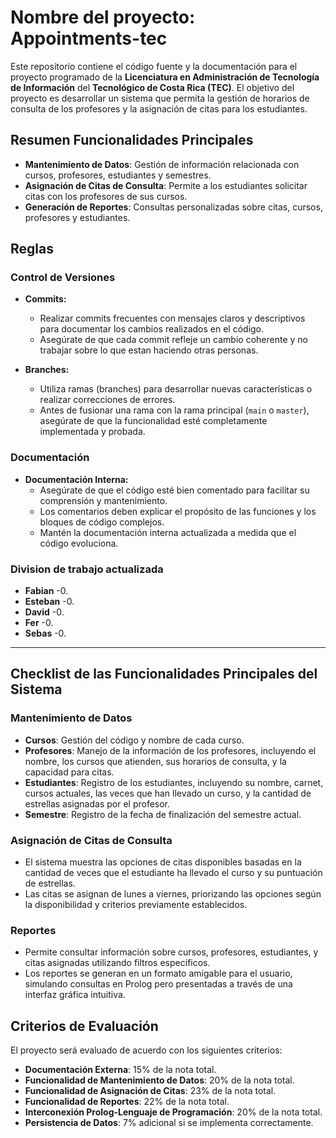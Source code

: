 # Nombre del proyecto: Appointments-tec

Este repositorio contiene el código fuente y la documentación para el proyecto programado de la **Licenciatura en Administración de Tecnología de Información** del **Tecnológico de Costa Rica (TEC)**. El objetivo del proyecto es desarrollar un sistema que permita la gestión de horarios de consulta de los profesores y la asignación de citas para los estudiantes.

## Resumen Funcionalidades Principales

- **Mantenimiento de Datos**: Gestión de información relacionada con cursos, profesores, estudiantes y semestres.
- **Asignación de Citas de Consulta**: Permite a los estudiantes solicitar citas con los profesores de sus cursos.
- **Generación de Reportes**: Consultas personalizadas sobre citas, cursos, profesores y estudiantes.

## Reglas

### Control de Versiones

- **Commits:**
  - Realizar commits frecuentes con mensajes claros y descriptivos para documentar los cambios realizados en el código.
  - Asegúrate de que cada commit refleje un cambio coherente y no trabajar sobre lo que estan haciendo otras personas.

- **Branches:**
  - Utiliza ramas (branches) para desarrollar nuevas características o realizar correcciones de errores.
  - Antes de fusionar una rama con la rama principal (`main` o `master`), asegúrate de que la funcionalidad esté completamente implementada y probada. 

### Documentación

- **Documentación Interna:**
  - Asegúrate de que el código esté bien comentado para facilitar su comprensión y mantenimiento.
  - Los comentarios deben explicar el propósito de las funciones y los bloques de código complejos.
  - Mantén la documentación interna actualizada a medida que el código evoluciona.
    
### Division de trabajo actualizada
- **Fabian**
  -0.
- **Esteban**
  -0.
- **David**
  -0.
- **Fer**
  -0.
- **Sebas**
  -0.
-------------------------------------------------------------------------------------------------------------------------------------------------------------------------------------------

## Checklist de las Funcionalidades Principales del Sistema

### Mantenimiento de Datos

- **Cursos**: Gestión del código y nombre de cada curso.
- **Profesores**: Manejo de la información de los profesores, incluyendo el nombre, los cursos que atienden, sus horarios de consulta, y la capacidad para citas.
- **Estudiantes**: Registro de los estudiantes, incluyendo su nombre, carnet, cursos actuales, las veces que han llevado un curso, y la cantidad de estrellas asignadas por el profesor.
- **Semestre**: Registro de la fecha de finalización del semestre actual.

### Asignación de Citas de Consulta

- El sistema muestra las opciones de citas disponibles basadas en la cantidad de veces que el estudiante ha llevado el curso y su puntuación de estrellas.
- Las citas se asignan de lunes a viernes, priorizando las opciones según la disponibilidad y criterios previamente establecidos.

### Reportes

- Permite consultar información sobre cursos, profesores, estudiantes, y citas asignadas utilizando filtros específicos.
- Los reportes se generan en un formato amigable para el usuario, simulando consultas en Prolog pero presentadas a través de una interfaz gráfica intuitiva.

## Criterios de Evaluación

El proyecto será evaluado de acuerdo con los siguientes criterios:

- **Documentación Externa**: 15% de la nota total.
- **Funcionalidad de Mantenimiento de Datos**: 20% de la nota total.
- **Funcionalidad de Asignación de Citas**: 23% de la nota total.
- **Funcionalidad de Reportes**: 22% de la nota total.
- **Interconexión Prolog-Lenguaje de Programación**: 20% de la nota total.
- **Persistencia de Datos**: 7% adicional si se implementa correctamente.

